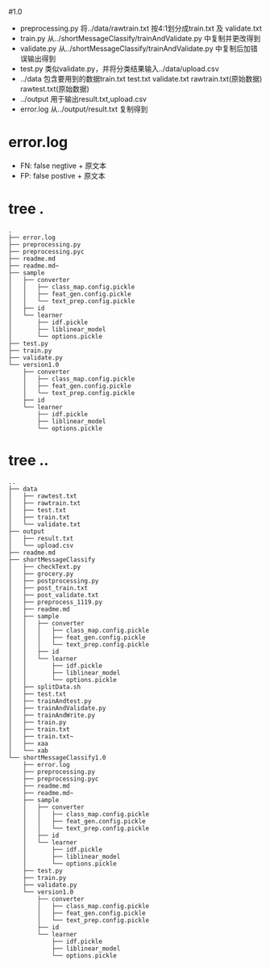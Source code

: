 #1.0
- preprocessing.py 将../data/rawtrain.txt 按4:1划分成train.txt 及 validate.txt
- train.py 从../shortMessageClassify/trainAndValidate.py 中复制并更改得到
- validate.py 从../shortMessageClassify/trainAndValidate.py 中复制后加错误输出得到
- test.py 类似validate.py，并将分类结果输入../data/upload.csv
- ../data 包含要用到的数据train.txt test.txt validate.txt rawtrain.txt(原始数据) rawtest.txt(原始数据)
- ../output 用于输出result.txt,upload.csv
- error.log 从../output/result.txt 复制得到

# error.log
- FN: false negtive + 原文本 
- FP: false postive + 原文本

# tree .
```
.
├── error.log
├── preprocessing.py
├── preprocessing.pyc
├── readme.md
├── readme.md~
├── sample
│   ├── converter
│   │   ├── class_map.config.pickle
│   │   ├── feat_gen.config.pickle
│   │   └── text_prep.config.pickle
│   ├── id
│   └── learner
│       ├── idf.pickle
│       ├── liblinear_model
│       └── options.pickle
├── test.py
├── train.py
├── validate.py
└── version1.0
    ├── converter
    │   ├── class_map.config.pickle
    │   ├── feat_gen.config.pickle
    │   └── text_prep.config.pickle
    ├── id
    └── learner
        ├── idf.pickle
        ├── liblinear_model
        └── options.pickle
```
# tree ..
```
..
├── data
│   ├── rawtest.txt
│   ├── rawtrain.txt
│   ├── test.txt
│   ├── train.txt
│   └── validate.txt
├── output
│   ├── result.txt
│   └── upload.csv
├── readme.md
├── shortMessageClassify
│   ├── checkText.py
│   ├── grocery.py
│   ├── postprocessing.py
│   ├── post_train.txt
│   ├── post_validate.txt
│   ├── preprocess_1119.py
│   ├── readme.md
│   ├── sample
│   │   ├── converter
│   │   │   ├── class_map.config.pickle
│   │   │   ├── feat_gen.config.pickle
│   │   │   └── text_prep.config.pickle
│   │   ├── id
│   │   └── learner
│   │       ├── idf.pickle
│   │       ├── liblinear_model
│   │       └── options.pickle
│   ├── splitData.sh
│   ├── test.txt
│   ├── trainAndtest.py
│   ├── trainAndValidate.py
│   ├── trainAndWrite.py
│   ├── train.py
│   ├── train.txt
│   ├── train.txt~
│   ├── xaa
│   └── xab
└── shortMessageClassify1.0
    ├── error.log
    ├── preprocessing.py
    ├── preprocessing.pyc
    ├── readme.md
    ├── readme.md~
    ├── sample
    │   ├── converter
    │   │   ├── class_map.config.pickle
    │   │   ├── feat_gen.config.pickle
    │   │   └── text_prep.config.pickle
    │   ├── id
    │   └── learner
    │       ├── idf.pickle
    │       ├── liblinear_model
    │       └── options.pickle
    ├── test.py
    ├── train.py
    ├── validate.py
    └── version1.0
        ├── converter
        │   ├── class_map.config.pickle
        │   ├── feat_gen.config.pickle
        │   └── text_prep.config.pickle
        ├── id
        └── learner
            ├── idf.pickle
            ├── liblinear_model
            └── options.pickle
```
